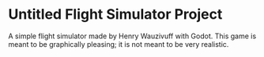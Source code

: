 # Untitled Flight Simulator Project
A simple flight simulator made by Henry Wauzivuff with Godot.
This game is meant to be graphically pleasing; it is not meant to be very realistic.

